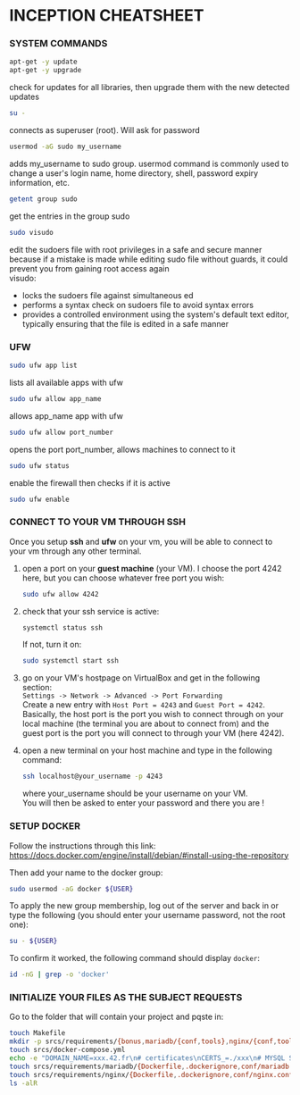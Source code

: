 # INCEPTION CHEATSHEET

### SYSTEM COMMANDS

``` bash
apt-get -y update
apt-get -y upgrade
```
check for updates for all libraries, then upgrade them with the new detected updates

``` bash
su -
```
connects as superuser (root). Will ask for password

``` bash
usermod -aG sudo my_username
```
adds my_username to sudo group.
usermod command is commonly used to change a user's login name, home directory, shell, password expiry information, etc.

``` bash
getent group sudo
```
get the entries in the group sudo

``` bash
sudo visudo
```
edit the sudoers file with root privileges in a safe and secure manner because if a mistake is made while editing sudo file without guards, it could prevent you from gaining root access again  
visudo:
- locks the sudoers file against simultaneous ed
- performs a syntax check on sudoers file to avoid syntax errors
- provides a controlled environment using the system's default text editor, typically ensuring that the file is edited in a safe manner  
  
### UFW

``` bash
sudo ufw app list
```
lists all available apps with ufw

``` bash
sudo ufw allow app_name
```
allows app_name app with ufw

``` bash
sudo ufw allow port_number
```
opens the port port_number, allows machines to connect to it

``` bash
sudo ufw status
```
enable the firewall then checks if it is active

``` bash
sudo ufw enable
```


### CONNECT TO YOUR VM THROUGH SSH

Once you setup **ssh** and **ufw** on your vm, you will be able to connect to your vm through any other terminal.

1. open a port on your **guest machine** (your VM). I choose the port 4242 here, but you can choose whatever free port you wish:
    ``` bash
    sudo ufw allow 4242
    ```

2. check that your ssh service is active:
    ``` bash
    systemctl status ssh
    ```

    If not, turn it on:
    ```bash
    sudo systemctl start ssh
    ```

3. go on your VM's hostpage on VirtualBox and get in the following section:  
    ```Settings -> Network -> Advanced -> Port Forwarding ```  
Create a new entry with ```Host Port = 4243``` and ```Guest Port = 4242```.  
Basically, the host port is the port you wish to connect through on your local machine (the terminal you are about to connect from) and the guest port is the port you will connect to through your VM (here 4242).

4. open a new terminal on your host machine and type in the following command:
    ```bash
    ssh localhost@your_username -p 4243
    ```  
    where your_username should be your username on your VM.  
    You will then be asked to enter your password and there you are !

### SETUP DOCKER

Follow the instructions through this link: https://docs.docker.com/engine/install/debian/#install-using-the-repository

Then add your name to the docker group:
```bash
sudo usermod -aG docker ${USER}
```
To apply the new group membership, log out of the server and back in or type the following (you should enter your username password, not the root one):
```bash
su - ${USER}
```

To confirm it worked, the following command should display ```docker```:
```bash
id -nG | grep -o 'docker'
```

### INITIALIZE YOUR FILES AS THE SUBJECT REQUESTS

Go to the folder that will contain your project and pqste in:
```bash
touch Makefile
mkdir -p srcs/requirements/{bonus,mariadb/{conf,tools},nginx/{conf,tools},wordpress/{conf,tools},tools}
touch srcs/docker-compose.yml
echo -e "DOMAIN_NAME=xxx.42.fr\n# certificates\nCERTS_=./xxx\n# MYSQL SETUP\nMYSQL_ROOT_PASSWORD=xxx\nMYSQL_USER=xxx\nMYSQL_PASSWORD=xxx" > srcs/.env
touch srcs/requirements/mariadb/{Dockerfile,.dockerignore,conf/mariadb.conf}
touch srcs/requirements/nginx/{Dockerfile,.dockerignore,conf/nginx.conf}
ls -alR
```


